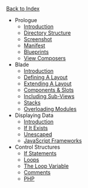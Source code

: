 <a href="/" class="text-sm text-grey-dark no-underline border rounded py-1 px-4 w-full block text-center hover:bg-grey-lightest font-semibold">Back to Index</a>

- Prologue
  - [Introduction](/theme-development/introduction)
  - [Directory Structure](/theme-development/directory-structure)
  - [Screenshot](/theme-development/screenshot)
  - [Manifest](/theme-development/manifest)
  - [Blueprints](/theme-development/blueprints)
  - [View Composers](/theme-development/view-composers)
- Blade
  - [Introduction](/theme-development/blade)
  - [Defining A Layout](/theme-development/defining-a-layout)
  - [Extending A Layout](/theme-development/extending-a-layout)
  - [Components & Slots](/theme-development/components-and-slots)
  - [Including Sub-Views](/theme-development/including-views)
  - [Stacks](/theme-development/stacks)
  - [Overloading Modules](/theme-development/overloading-modules)
- Displaying Data
  - [Introduction](/theme-development/displaying-data)
  - [If It Exists](/theme-development/if-it-exists)
  - [Unescaped](/theme-development/unescaped)
  - [JavaScript Frameworks](/theme-development/javascript-frameworks)
- Control Structures
  - [If Statements](/theme-development/if-statements)
  - [Loops](/theme-development/loops)
  - [The Loop Variable](/theme-development/loop-variable)
  - [Comments](/theme-development/comments)
  - [PHP](/theme-development/php)
